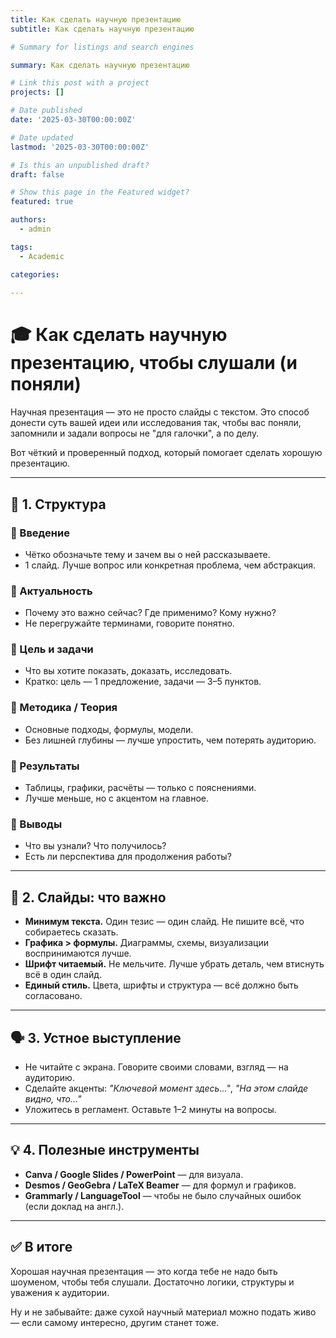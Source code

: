 ```yaml
---
title: Как сделать научную презентацию
subtitle: Как сделать научную презентацию

# Summary for listings and search engines

summary: Как сделать научную презентацию

# Link this post with a project
projects: []

# Date published
date: '2025-03-30T00:00:00Z'

# Date updated
lastmod: '2025-03-30T00:00:00Z'

# Is this an unpublished draft?
draft: false

# Show this page in the Featured widget?
featured: true

authors:
  - admin

tags:
  - Academic

categories:
  
---
```


# 🎓 Как сделать научную презентацию, чтобы слушали (и поняли)

Научная презентация — это не просто слайды с текстом. Это способ донести суть вашей идеи или исследования так, чтобы вас поняли, запомнили и задали вопросы не "для галочки", а по делу.

Вот чёткий и проверенный подход, который помогает сделать хорошую презентацию.

---

## 🧱 1. Структура

### 🔹 Введение
- Чётко обозначьте тему и зачем вы о ней рассказываете.
- 1 слайд. Лучше вопрос или конкретная проблема, чем абстракция.

### 🔹 Актуальность
- Почему это важно сейчас? Где применимо? Кому нужно?
- Не перегружайте терминами, говорите понятно.

### 🔹 Цель и задачи
- Что вы хотите показать, доказать, исследовать.
- Кратко: цель — 1 предложение, задачи — 3–5 пунктов.

### 🔹 Методика / Теория
- Основные подходы, формулы, модели.
- Без лишней глубины — лучше упростить, чем потерять аудиторию.

### 🔹 Результаты
- Таблицы, графики, расчёты — только с пояснениями.
- Лучше меньше, но с акцентом на главное.

### 🔹 Выводы
- Что вы узнали? Что получилось?
- Есть ли перспектива для продолжения работы?

---

## 🎯 2. Слайды: что важно

- **Минимум текста.** Один тезис — один слайд. Не пишите всё, что собираетесь сказать.
- **Графика > формулы.** Диаграммы, схемы, визуализации воспринимаются лучше.
- **Шрифт читаемый.** Не мельчите. Лучше убрать деталь, чем втиснуть всё в один слайд.
- **Единый стиль.** Цвета, шрифты и структура — всё должно быть согласовано.

---

## 🗣️ 3. Устное выступление

- Не читайте с экрана. Говорите своими словами, взгляд — на аудиторию.
- Сделайте акценты: *"Ключевой момент здесь..."*, *"На этом слайде видно, что..."*
- Уложитесь в регламент. Оставьте 1–2 минуты на вопросы.

---

## 💡 4. Полезные инструменты

- **Canva / Google Slides / PowerPoint** — для визуала.
- **Desmos / GeoGebra / LaTeX Beamer** — для формул и графиков.
- **Grammarly / LanguageTool** — чтобы не было случайных ошибок (если доклад на англ.).

---

## ✅ В итоге

Хорошая научная презентация — это когда тебе не надо быть шоуменом, чтобы тебя слушали. Достаточно логики, структуры и уважения к аудитории. 

Ну и не забывайте: даже сухой научный материал можно подать живо — если самому интересно, другим станет тоже.

